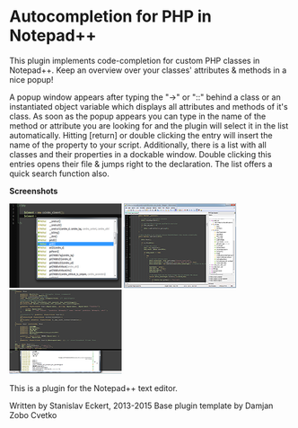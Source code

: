 # Autocompletion for PHP in Notepad++ 

This plugin implements code-completion for custom PHP classes in Notepad++. Keep an overview over your classes' attributes & methods in a nice popup!

A popup window appears after typing the "->" or "::" behind a class or an instantiated object variable which displays all attributes and methods of it's class. As soon as the popup appears you can type in the name of the method or attribute you are looking for and the plugin will select it in the list automatically. Hitting [return] or double clicking the entry will insert the name of the property to your script. Additionally, there is a list with all classes and their properties in a dockable window. Double clicking this entries opens their file & jumps right to the declaration. The list offers a quick search function also.

**Screenshots**

[![Auto-completion popup](https://raw.githubusercontent.com/StanDog/npp-phpautocompletion/master/RELEASES/accpc_popup_small.png)](https://raw.githubusercontent.com/StanDog/npp-phpautocompletion/master/RELEASES/accpc_popup.png)
[![Auto-completion popup](https://raw.githubusercontent.com/StanDog/npp-phpautocompletion/master/RELEASES/accpc_dock_small.png)](https://raw.githubusercontent.com/StanDog/npp-phpautocompletion/master/RELEASES/accpc_dock.png)
[![Auto-completion popup](https://raw.githubusercontent.com/StanDog/npp-phpautocompletion/master/RELEASES/unicode_and_right-to-left_small.png)](https://raw.githubusercontent.com/StanDog/npp-phpautocompletion/master/RELEASES/unicode_and_right-to-left.png)

This is a plugin for the Notepad++ text editor.

Written by Stanislav Eckert, 2013-2015
Base plugin template by Damjan Zobo Cvetko
